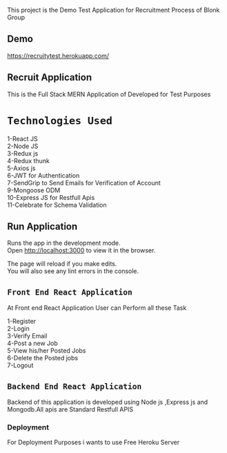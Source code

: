 This project is the Demo Test Application for Recruitment Process of Blonk Group

## Demo
https://recruitytest.herokuapp.com/

## Recruit Application

This is the Full Stack MERN Application of Developed for Test Purposes

# `Technologies Used`

1-React JS  
2-Node JS  
3-Redux js  
4-Redux thunk  
5-Axios js  
6-JWT for Authentication  
7-SendGrip to Send Emails for Verification of Account   
9-Mongoose ODM    
10-Express JS for Restfull Apis  
11-Celebrate for Schema Validation  


## Run Application
Runs the app in the development mode.<br />
Open [http://localhost:3000](http://localhost:3000) to view it in the browser.

The page will reload if you make edits.<br />
You will also see any lint errors in the console.

## `Front End React Application`
At Front end React Application User can Perform all these Task

1-Register  
2-Login  
3-Verify Email  
4-Post a new Job  
5-View his/her Posted Jobs  
6-Delete the Posted jobs  
7-Logout  


## `Backend End React Application`
Backend of this application is developed using Node js ,Express js and Mongodb.All apis are Standard Restfull APIS


### Deployment

For Deployment Purposes i wants to use Free Heroku Server
